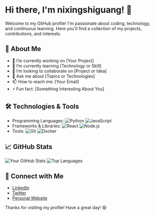 # Hi there, I'm nixingshiguang! 👋

Welcome to my GitHub profile! I'm passionate about coding, technology, and continuous learning. Here you'll find a collection of my projects, contributions, and interests.

## 🚀 About Me

- 🔭 I’m currently working on [Your Project]
- 🌱 I’m currently learning [Technology or Skill]
- 👯 I’m looking to collaborate on [Project or Idea]
- 💬 Ask me about [Topics or Technologies]
- 📫 How to reach me: [Your Email]
- ⚡ Fun fact: [Something Interesting About You]

## 🛠️ Technologies & Tools

- Programming Languages: ![Python](https://img.shields.io/badge/-Python-333333?style=flat&logo=python) ![JavaScript](https://img.shields.io/badge/-JavaScript-333333?style=flat&logo=javascript)
- Frameworks & Libraries: ![React](https://img.shields.io/badge/-React-333333?style=flat&logo=react) ![Node.js](https://img.shields.io/badge/-Node.js-333333?style=flat&logo=node.js)
- Tools: ![Git](https://img.shields.io/badge/-Git-333333?style=flat&logo=git) ![Docker](https://img.shields.io/badge/-Docker-333333?style=flat&logo=docker)

## 📈 GitHub Stats

![Your GitHub Stats](https://github-readme-stats.vercel.app/api?username=nixingshiguang&show_icons=true&theme=radical)
![Top Languages](https://github-readme-stats.vercel.app/api/top-langs/?username=nixingshiguang&layout=compact&theme=radical)

## 🔗 Connect with Me

- [LinkedIn](https://www.linkedin.com/in/your-linkedin)
- [Twitter](https://twitter.com/your-twitter)
- [Personal Website](https://yourwebsite.com)

Thanks for visiting my profile! Have a great day! 😄
